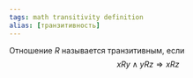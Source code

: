 ```yaml
---
tags: math transitivity definition
alias: [транзитивность]
---
```

Отношение $R$ называется транзитивным, если
$$xRy \wedge yRz \Rightarrow xRz$$